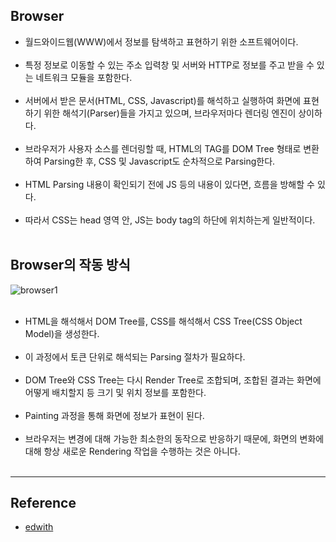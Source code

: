 Browser
-------

-	월드와이드웹(WWW)에서 정보를 탐색하고 표현하기 위한 소프트웨어이다.<br><br>
-	특정 정보로 이동할 수 있는 주소 입력창 및 서버와 HTTP로 정보를 주고 받을 수 있는 네트워크 모듈을 포함한다.<br><br>
-	서버에서 받은 문서(HTML, CSS, Javascript)를 해석하고 실행하여 화면에 표현하기 위한 해석기(Parser)들을 가지고 있으며, 브라우저마다 렌더링 엔진이 상이하다.<br><br>
-	브라우저가 사용자 소스를 렌더링할 때, HTML의 TAG를 DOM Tree 형태로 변환하여 Parsing한 후, CSS 및 Javascript도 순차적으로 Parsing한다.<br><br>
-	HTML Parsing 내용이 확인되기 전에 JS 등의 내용이 있다면, 흐름을 방해할 수 있다.<br><br>
-	따라서 CSS는 head 영역 안, JS는 body tag의 하단에 위치하는게 일반적이다.<br><br>

Browser의 작동 방식
-------------------

![browser1](https://user-images.githubusercontent.com/56240505/69651200-12dec080-10b3-11ea-9c16-03309f84d114.png)<br><br>

-	HTML을 해석해서 DOM Tree를, CSS를 해석해서 CSS Tree(CSS Object Model)을 생성한다.<br><br>
-	이 과정에서 토큰 단위로 해석되는 Parsing 절차가 필요하다.<br><br>
-	DOM Tree와 CSS Tree는 다시 Render Tree로 조합되며, 조합된 결과는 화면에 어떻게 배치할지 등 크기 및 위치 정보를 포함한다.<br><br>
-	Painting 과정을 통해 화면에 정보가 표현이 된다.<br><br>
-	브라우저는 변경에 대해 가능한 최소한의 동작으로 반응하기 때문에, 화면의 변화에 대해 항상 새로운 Rendering 작업을 수행하는 것은 아니다.<br><br>

---

Reference
---------

-	[edwith](https://www.edwith.org/boostcourse-web/lecture/16663/)
